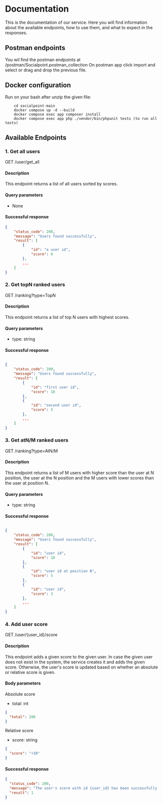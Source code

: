 # Documentation

This is the documentation of our service. Here you will find information about the available endpoints,
how to use them, and what to expect in the responses.

## Postman endpoints

You wil find the postman endpoints at /postman/Socialpoint.postman_collection
On postman app click import and select or drag and drop the previous file.

## Docker configuration

Run on your bash after unzip the given file:

```
    cd socialpoint-main
    docker compose up -d --build
    docker compose exec app composer install
    docker compose exec app php ./vendor/bin/phpunit tests (to run all tests)
```

## Available Endpoints

### 1. Get all users

GET /user/get_all

#### Description

This endpoint returns a list of all users sorted by scores.

#### Query parameters

- None

#### Successful response

```json
{
    "status_code": 200,
    "message": "Users found successfully",
    "result": [
        {
            "id": "a user id",
            "score": 0
        },
        ...
    ]
}

```

### 2. Get topN ranked users

GET /ranking?type=TopN

#### Description

This endpoint returns a list of top N users with highest scores.

#### Query parameters

- type: string

#### Successful response

```json

{
    "status_code": 200,
    "message": "Users found successfully",
    "result": [
        {
            "id": "first user id",
            "score": 10
        },
        {
            "id": "second user id",
            "score": 5
        },
        ...
    ]
}

```

### 3. Get atN/M ranked users

GET /ranking?type=AtN/M

#### Description

This endpoint returns a list of M users with higher score than the user at N position,
the user at the N position and the M users with lower scores than the user at position N.

#### Query parameters

- type: string

#### Successful response

```json

{
    "status_code": 200,
    "message": "Users found successfully",
    "result": [
        {
            "id": "user id",
            "score": 10
        },
        {
            "id": "user id at position N",
            "score": 5
        },
        {
            "id": "user id",
            "score": 3
        },
        ...
    ]
}

```

### 4. Add user score

GET /user/{user_id}/score

#### Description

This endpoint adds a given score to the given user.
In case the given user does not exist in the system, the service creates it and adds the given score.
Otherwise, the user's score is updated based on whether an absolute or relative score is given.

#### Body parameters

Absolute score

- total: int

```json
{
  "total": 200
}
```

Relative score

- score: string

```json
{
  "score": "+30"
}
```

#### Successful response

```json
{
  "status_code": 200,
  "message": "The user's score with id {user_id} has been successfully saved",
  "result": 1
}
```
